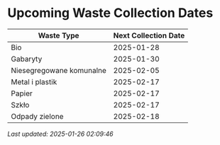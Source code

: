 # Upcoming Waste Collection Dates

| Waste Type | Next Collection Date |
|------------|----------------------|
| Bio | 2025-01-28 |
| Gabaryty | 2025-01-30 |
| Niesegregowane komunalne | 2025-02-05 |
| Metal i plastik | 2025-02-17 |
| Papier | 2025-02-17 |
| Szkło | 2025-02-17 |
| Odpady zielone | 2025-02-18 |


*Last updated: 2025-01-26 02:09:46*
